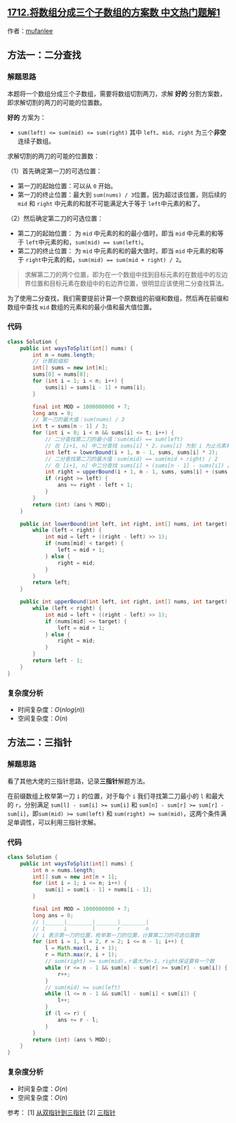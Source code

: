 ## [1712.将数组分成三个子数组的方案数 中文热门题解1](https://leetcode.cn/problems/ways-to-split-array-into-three-subarrays/solutions/100000/5643-jiang-shu-zu-fen-cheng-san-ge-zi-sh-fmep)

作者：[mufanlee](https://leetcode.cn/u/mufanlee)
## 方法一：二分查找

### 解题思路

本题将一个数组分成三个子数组，需要将数组切割两刀，求解 **好的** 分割方案数，即求解切割的两刀的可能的位置数。

**好的** 方案为：

-  `sum(left) <= sum(mid) <= sum(right)` 其中 `left`、`mid`、`right` 为三个**非空**连续子数组。

求解切割的两刀的可能的位置数：

（1）首先确定第一刀的可选位置：

- 第一刀的起始位置：可以从 `0` 开始。
- 第一刀的终止位置：最大到 `sum(nums) / 3`位置，因为超过该位置，则后续的 `mid` 和 `right` 中元素的和就不可能满足大于等于 `left`中元素的和了。

（2）然后确定第二刀的可选位置：

- 第二刀的起始位置： 为 `mid` 中元素的和的最小值时，即当 `mid` 中元素的和等于 `left`中元素的和，`sum(mid) == sum(left)`。
- 第二刀的终止位置： 为 `mid` 中元素的和的最大值时，即当 `mid` 中元素的和等于 `right`中元素的和，`sum(mid) == sum(mid + right) / 2`。

> 求解第二刀的两个位置，即为在一个数组中找到目标元素的在数组中的左边界位置和目标元素在数组中的右边界位置，很明显应该使用二分查找算法。

为了使用二分查找，我们需要提前计算一个原数组的前缀和数组，然后再在前缀和数组中查找 `mid` 数组的元素和的最小值和最大值位置。

### 代码

```java
class Solution {
    public int waysToSplit(int[] nums) {
        int n = nums.length;
        // 计算前缀和
        int[] sums = new int[n];
        sums[0] = nums[0];
        for (int i = 1; i < n; i++) {
            sums[i] = sums[i - 1] + nums[i];
        }

        final int MOD = 1000000000 + 7;
        long ans = 0;
        // 第一刀的最大值：sum(nums) / 3
        int t = sums[n - 1] / 3;
        for (int i = 0; i < n && sums[i] <= t; i++) {
            // 二分查找第二刀的最小值：sum(mid) == sum(left)
            // 在 [i+1, n] 中二分查找 sums[i] * 2，sums[i] 为到 i 为止元素和，因为是前缀数组，因而应该查找 sum(left) + sum(mid)
            int left = lowerBound(i + 1, n - 1, sums, sums[i] * 2);
            // 二分查找第二刀的最大值：sum(mid) == sum(mid + right) / 2
            // 在 [i+1, n] 中二分查找 sums[i] + (sums[n - 1] - sums[i]) / 2)，因为是前缀数组，因而应该查找 sum(left) + sum(mid + right) / 2
            int right = upperBound(i + 1, n - 1, sums, sums[i] + (sums[n - 1] - sums[i]) / 2);
            if (right >= left) {
                ans += right - left + 1;
            }
        }
        return (int) (ans % MOD);
    }

    public int lowerBound(int left, int right, int[] nums, int target) {
        while (left < right) {
            int mid = left + ((right - left) >> 1);
            if (nums[mid] < target) {
                left = mid + 1;
            } else {
                right = mid;
            }
        }
        return left;
    }

    public int upperBound(int left, int right, int[] nums, int target) {
        while (left < right) {
            int mid = left + ((right - left) >> 1);
            if (nums[mid] <= target) {
                left = mid + 1;
            } else {
                right = mid;
            }
        }
        return left - 1;
    }
}
```

### 复杂度分析

- 时间复杂度：$O(nlog(n))$
- 空间复杂度：$O(n)$

## 方法二：三指针

### 解题思路

看了其他大佬的三指针思路，记录**三指针**解题方法。

在前缀数组上枚举第一刀 `i` 的位置，对于每个 `i` 我们寻找第二刀最小的 `l` 和最大的 `r`，分别满足 `sum[l] - sum[i] >= sum[i]` 和 `sum[n] - sum[r] >= sum[r] - sum[i]`，即`sum(mid) >= sum(left)` 和 `sum(right) >= sum(mid)`，这两个条件满足单调性，可以利用三指针求解。

### 代码

```java
class Solution {
    public int waysToSplit(int[] nums) {
        int n = nums.length;
        int[] sum = new int[n + 1];
        for (int i = 1; i <= n; i++) {
            sum[i] = sum[i - 1] + nums[i - 1];
        }

        final int MOD = 1000000000 + 7;
        long ans = 0;
        // |______|________|_______|________|
        // 1      i        l       r        n
        // i 表示第一刀的位置，枚举第一刀的位置，计算第二刀的可选位置数
        for (int i = 1, l = 2, r = 2; i <= n - 1; i++) {
            l = Math.max(l, i + 1);
            r = Math.max(r, i + 1);
            // sum(right) >= sum(mid)，r最大为n-1，right保证要有一个数
            while (r <= n - 1 && sum[n] - sum[r] >= sum[r] - sum[i]) {
                r++;
            }
            // sum(mid) >= sum(left)
            while (l <= n - 1 && sum[l] - sum[i] < sum[i]) {
                l++;
            }
            if (l <= r) {
                ans += r - l;
            }
        }
        return (int) (ans % MOD);
    }
}
```

### 复杂度分析

- 时间复杂度：$O(n)$
- 空间复杂度：$O(n)$

参考：
[1] [从双指针到三指针](https://leetcode-cn.com/problems/ways-to-split-array-into-three-subarrays/solution/cong-shuang-zhi-zhen-dao-san-zhi-zhen-by-klrb/)
[2] [三指针](https://leetcode-cn.com/problems/ways-to-split-array-into-three-subarrays/solution/san-zhi-zhen-by-christopherliu-i240/)